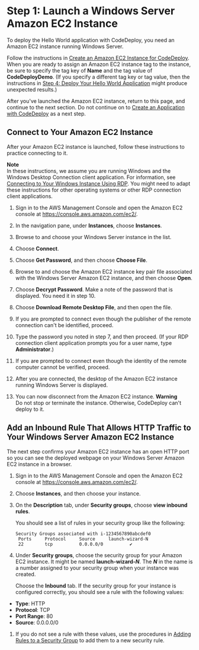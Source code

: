 # Step 1: Launch a Windows Server Amazon EC2 Instance<a name="tutorials-windows-launch-instance"></a>

To deploy the Hello World application with CodeDeploy, you need an Amazon EC2 instance running Windows Server\.

Follow the instructions in [Create an Amazon EC2 Instance for CodeDeploy](instances-ec2-create.md)\. When you are ready to assign an Amazon EC2 instance tag to the instance, be sure to specify the tag key of **Name** and the tag value of **CodeDeployDemo**\. \(If you specify a different tag key or tag value, then the instructions in [Step 4: Deploy Your Hello World Application](tutorials-windows-deploy-application.md) might produce unexpected results\.\)

After you've launched the Amazon EC2 instance, return to this page, and continue to the next section\. Do not continue on to [Create an Application with CodeDeploy](applications-create.md) as a next step\.

## Connect to Your Amazon EC2 Instance<a name="tutorials-windows-launch-instance-connect"></a>

After your Amazon EC2 instance is launched, follow these instructions to practice connecting to it\. 

**Note**  
In these instructions, we assume you are running Windows and the Windows Desktop Connection client application\. For information, see [Connecting to Your Windows Instance Using RDP](https://docs.aws.amazon.com/AWSEC2/latest/WindowsGuide/connecting_to_windows_instance.html)\. You might need to adapt these instructions for other operating systems or other RDP connection client applications\.

1. Sign in to the AWS Management Console and open the Amazon EC2 console at [https://console\.aws\.amazon\.com/ec2/](https://console.aws.amazon.com/ec2/)\.

1. In the navigation pane, under **Instances**, choose **Instances**\. 

1. Browse to and choose your Windows Server instance in the list\.

1. Choose **Connect**\.

1. Choose **Get Password**, and then choose **Choose File**\.

1. Browse to and choose the Amazon EC2 instance key pair file associated with the Windows Server Amazon EC2 instance, and then choose **Open**\.

1. Choose **Decrypt Password**\. Make a note of the password that is displayed\. You need it in step 10\.

1. Choose **Download Remote Desktop File**, and then open the file\.

1. If you are prompted to connect even though the publisher of the remote connection can't be identified, proceed\.

1. Type the password you noted in step 7, and then proceed\. \(If your RDP connection client application prompts you for a user name, type **Administrator**\.\)

1. If you are prompted to connect even though the identity of the remote computer cannot be verified, proceed\. 

1. After you are connected, the desktop of the Amazon EC2 instance running Windows Server is displayed\.

1. You can now disconnect from the Amazon EC2 instance\.
**Warning**  
Do not stop or terminate the instance\. Otherwise, CodeDeploy can't deploy to it\.

## Add an Inbound Rule That Allows HTTP Traffic to Your Windows Server Amazon EC2 Instance<a name="tutorials-windows-launch-instance-add-inbound-rule"></a>

The next step confirms your Amazon EC2 instance has an open HTTP port so you can see the deployed webpage on your Windows Server Amazon EC2 instance in a browser\. 

1. Sign in to the AWS Management Console and open the Amazon EC2 console at [https://console\.aws\.amazon\.com/ec2/](https://console.aws.amazon.com/ec2/)\.

1. Choose **Instances**, and then choose your instance\. 

1. On the **Description** tab, under **Security groups**, choose **view inbound rules**\. 

   You should see a list of rules in your security group like the following:

   ```
   Security Groups associated with i-1234567890abcdef0
    Ports     Protocol     Source     launch-wizard-N
    22        tcp          0.0.0.0/0          ✔
   ```

1.  Under **Security groups**, choose the security group for your Amazon EC2 instance\. It might be named **launch\-wizard\-*N***\. The ***N*** in the name is a number assigned to your security group when your instance was created\. 

    Choose the **Inbound** tab\. If the security group for your instance is configured correctly, you should see a rule with the following values: 
   + **Type**: HTTP
   + **Protocol**: TCP
   + **Port Range**: 80
   + **Source**: 0\.0\.0\.0/0

1.  If you do not see a rule with these values, use the procedures in [Adding Rules to a Security Group](https://docs.aws.amazon.com/AWSEC2/latest/UserGuide/using-network-security.html#adding-security-group-rule) to add them to a new security rule\. 